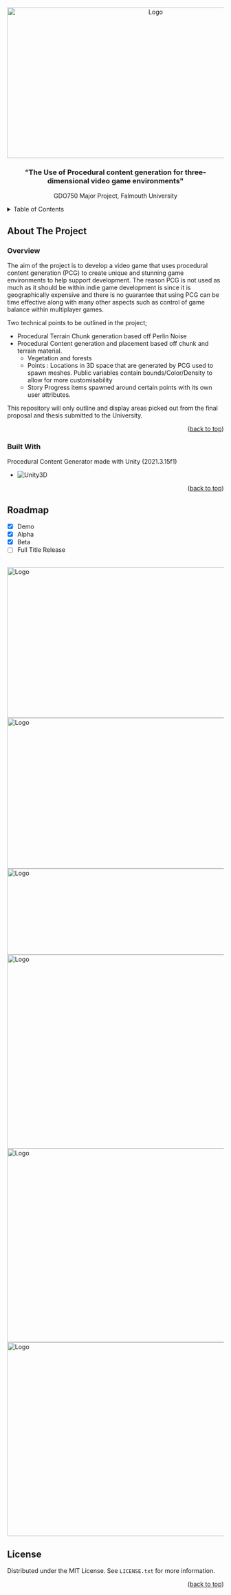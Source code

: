 <!-- Improved compatibility of back to top link: See: https://github.com/othneildrew/Best-README-Template/pull/73 -->
<a name="readme-top"></a>
<!--
*** Thanks for checking out the Best-README-Template. If you have a suggestion
*** that would make this better, please fork the repo and create a pull request
*** or simply open an issue with the tag "enhancement".
*** Don't forget to give the project a star!
*** Thanks again! Now go create something AMAZING! :D
-->



<!-- PROJECT SHIELDS -->
<!--
*** I'm using markdown "reference style" links for readability.
*** Reference links are enclosed in brackets [ ] instead of parentheses ( ).
*** See the bottom of this document for the declaration of the reference variables
*** for contributors-url, forks-url, etc. This is an optional, concise syntax you may use.
*** https://www.markdownguide.org/basic-syntax/#reference-style-links
-->



<!-- PROJECT LOGO -->
<br />
<div align="center">
  <a href="https://github.com/othneildrew/Best-README-Template">
    <img src="https://github.com/CanBerkSahin-io/Procedural_Content_Generation/assets/61757258/d9f794c3-396d-4fd1-9441-929fc2e14c67" alt="Logo" width="675" height="350">
  </a>

  <h3 align="center">“The Use of Procedural content generation for three-dimensional video game environments"</h3>

  <p align="center">
    GDO750 Major Project, Falmouth University
    <br />
  </p>
</div>



<!-- TABLE OF CONTENTS -->
<details>
  <summary>Table of Contents</summary>
  <ol>
    <li>
      <a href="#about-the-project">About The Project</a>
      <ul>
        <li><a href="#built-with">Built With</a></li>
      </ul>
    </li>
    <li>
      <a href="#getting-started">Getting Started</a>
      <ul>
        <li><a href="#prerequisites">Prerequisites</a></li>
        <li><a href="#installation">Installation</a></li>
      </ul>
    </li>
    <li><a href="#usage">Usage</a></li>
    <li><a href="#roadmap">Roadmap</a></li>
    <li><a href="#contributing">Contributing</a></li>
    <li><a href="#license">License</a></li>
    <li><a href="#contact">Contact</a></li>
    <li><a href="#acknowledgments">Acknowledgments</a></li>
  </ol>
</details>



<!-- ABOUT THE PROJECT -->
## About The Project
### Overview
The aim of the project is to develop a video game that uses procedural content generation (PCG) to
create unique and stunning game environments to help support development. The reason PCG is not
used as much as it should be within indie game development is since it is geographically expensive
and there is no guarantee that using PCG can be time effective along with many other aspects such
as control of game balance within multiplayer games.

Two technical points to be outlined in the project;
- Procedural Terrain Chunk generation based off Perlin Noise
- Procedural Content generation and placement based off chunk and terrain material.
    - Vegetation and forests 
    - Points : Locations in 3D space that are generated by PCG used to spawn meshes. Public variables contain bounds/Color/Density to allow for more customisability
    - Story Progress items spawned around certain points with its own user attributes.

This repository will only outline and display areas picked out from the final proposal and thesis submitted to the University.


<p align="right">(<a href="#readme-top">back to top</a>)</p>



### Built With

Procedural Content Generator made with Unity (2021.3.15f1)

* ![Unity3D][Unity3D]

<p align="right">(<a href="#readme-top">back to top</a>)</p>




<!-- ROADMAP -->
## Roadmap

- [x] Demo
- [x] Alpha
- [x] Beta
- [ ] Full Title Release
<br>
  <img src="https://github.com/CanBerkSahin-io/Procedural_Content_Generation/assets/61757258/6c6cad31-b30c-49b0-9af9-3f9df442ed64" alt="Logo" width="675" height="350">
  <img src="https://github.com/CanBerkSahin-io/Procedural_Content_Generation/assets/61757258/e3959e80-5598-45e4-8d54-02dd3d2d206c" alt="Logo" width="675" height="350">
  <img src="https://github.com/CanBerkSahin-io/Procedural_Content_Generation/assets/61757258/4b269e7c-d9b9-430b-a7c2-a7d3757ba176" alt="Logo" width="675" height="200">
  <img src="https://github.com/CanBerkSahin-io/Procedural_Content_Generation/assets/61757258/8d312c94-f1a0-47cc-b012-cd56abe5cb1a" alt="Logo" width="700" height="450">
  <img src="https://github.com/CanBerkSahin-io/Procedural_Content_Generation/assets/61757258/598bf438-0fa3-40ec-99bf-ddb1c8bd8383" alt="Logo" width="700" height="450">
  <img src="https://github.com/CanBerkSahin-io/Procedural_Content_Generation/assets/61757258/326f74c1-23fd-490f-aee5-6b2a096cc660" alt="Logo" width="700" height="450">


<br>


<!-- LICENSE -->
## License


Distributed under the MIT License. See `LICENSE.txt` for more information.

<p align="right">(<a href="#readme-top">back to top</a>)</p>




<!-- MARKDOWN LINKS & IMAGES -->
<!-- https://www.markdownguide.org/basic-syntax/#reference-style-links -->
[contributors-shield]: https://img.shields.io/github/contributors/othneildrew/Best-README-Template.svg?style=for-the-badge
[contributors-url]: https://github.com/othneildrew/Best-README-Template/graphs/contributors
[forks-shield]: https://img.shields.io/github/forks/othneildrew/Best-README-Template.svg?style=for-the-badge
[forks-url]: https://github.com/othneildrew/Best-README-Template/network/members
[stars-shield]: https://img.shields.io/github/stars/othneildrew/Best-README-Template.svg?style=for-the-badge
[stars-url]: https://github.com/othneildrew/Best-README-Template/stargazers
[issues-shield]: https://img.shields.io/github/issues/othneildrew/Best-README-Template.svg?style=for-the-badge
[issues-url]: https://github.com/othneildrew/Best-README-Template/issues
[license-shield]: https://img.shields.io/github/license/othneildrew/Best-README-Template.svg?style=for-the-badge
[license-url]: https://github.com/othneildrew/Best-README-Template/blob/master/LICENSE.txt
[linkedin-shield]: https://img.shields.io/badge/-LinkedIn-black.svg?style=for-the-badge&logo=linkedin&colorB=555
[linkedin-url]: https://linkedin.com/in/othneildrew
[product-screenshot]: images/screenshot.png
[Unity3D]: https://img.shields.io/badge/Made%20with-Unity-57b9d3.svg?style=for-the-badge&logo=unity
[Next-url]: https://nextjs.org/
[React.js]: https://img.shields.io/badge/React-20232A?style=for-the-badge&logo=react&logoColor=61DAFB
[React-url]: https://reactjs.org/
[Vue.js]: https://img.shields.io/badge/Vue.js-35495E?style=for-the-badge&logo=vuedotjs&logoColor=4FC08D
[Vue-url]: https://vuejs.org/
[Angular.io]: https://img.shields.io/badge/Angular-DD0031?style=for-the-badge&logo=angular&logoColor=white
[Angular-url]: https://angular.io/
[Svelte.dev]: https://img.shields.io/badge/Svelte-4A4A55?style=for-the-badge&logo=svelte&logoColor=FF3E00
[Svelte-url]: https://svelte.dev/
[Laravel.com]: https://img.shields.io/badge/Laravel-FF2D20?style=for-the-badge&logo=laravel&logoColor=white
[Laravel-url]: https://laravel.com
[Bootstrap.com]: https://img.shields.io/badge/Bootstrap-563D7C?style=for-the-badge&logo=bootstrap&logoColor=white
[Bootstrap-url]: https://getbootstrap.com
[JQuery.com]: https://img.shields.io/badge/jQuery-0769AD?style=for-the-badge&logo=jquery&logoColor=white
[JQuery-url]: https://jquery.com 
